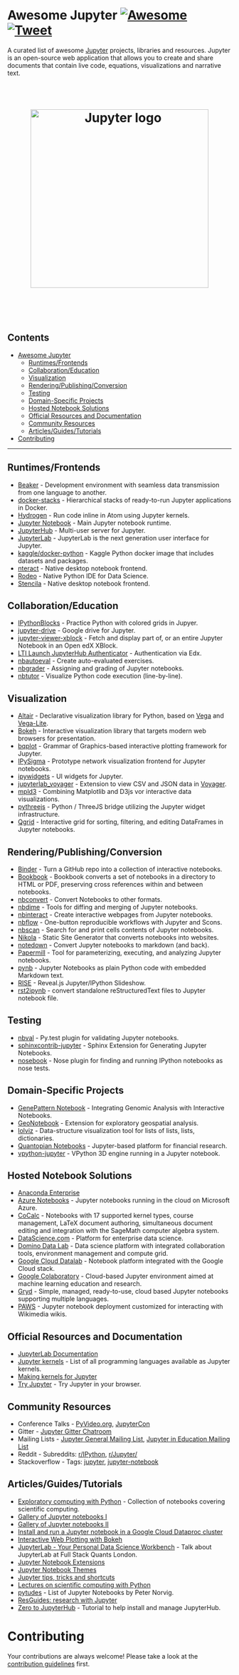 # Awesome Jupyter [![Awesome](https://cdn.rawgit.com/sindresorhus/awesome/d7305f38d29fed78fa85652e3a63e154dd8e8829/media/badge.svg)](https://github.com/sindresorhus/awesome) [![Tweet](https://img.shields.io/twitter/url/http/shields.io.svg?style=social)](https://twitter.com/intent/tweet?text=A%20curated%20list%20of%20awesome%20Jupyter%20projects,%20libraries%20and%20resources&url=https://github.com/markusschanta/awesome-jupyter&via=markusschanta&hashtags=jupyter,python,datascience,bigdata,machinelearning)

A curated list of awesome [Jupyter](http://jupyter.org/) projects, libraries and resources. Jupyter is an open-source web application that allows you to create and share documents that contain live code, equations, visualizations and narrative text.

<h1 align="center" style="border-bottom: 0px;">
	<br>
	<img width="400" src="https://raw.githubusercontent.com/adebar/awesome-jupyter/master/logo.png" alt="Jupyter logo">
	<br>
  <br>
</h1>
<br>

## Contents

- [Awesome Jupyter](#awesome-jupyter)
    - [Runtimes/Frontends](#runtimesfrontends)
    - [Collaboration/Education](#collaborationeducation)
    - [Visualization](#visualization)
    - [Rendering/Publishing/Conversion](#renderingpublishingconversion)
    - [Testing](#testing)
    - [Domain-Specific Projects](#domain-specific-projects)
    - [Hosted Notebook Solutions](#hosted-notebook-solutions)
    - [Official Resources and Documentation](#official-resources-and-documentation)
    - [Community Resources](#community-resources)
    - [Articles/Guides/Tutorials](#articlesguidestutorials)
- [Contributing](#contributing)

- - -

## Runtimes/Frontends

* [Beaker](http://beakernotebook.com/) - Development environment with seamless data transmission from one language to another.
* [docker-stacks](https://github.com/jupyter/docker-stacks) - Hierarchical stacks of ready-to-run Jupyter applications in Docker.
* [Hydrogen](https://github.com/nteract/hydrogen) - Run code inline in Atom using Jupyter kernels.
* [Jupyter Notebook](https://github.com/jupyter/notebook) - Main Jupyter notebook runtime.
* [JupyterHub](https://github.com/jupyterhub/jupyterhub) - Multi-user server for Jupyter.
* [JupyterLab](https://github.com/jupyterlab/jupyterlab) - JupyterLab is the next generation user interface for Jupyter.
* [kaggle/docker-python](https://github.com/kaggle/docker-python) - Kaggle Python docker image that includes datasets and packages.
* [nteract](https://github.com/nteract/nteract) - Native desktop notebook frontend.
* [Rodeo](https://www.yhat.com/products/rodeo) - Native Python IDE for Data Science.
* [Stencila](https://github.com/stencila/stencila) - Native desktop notebook frontend.

## Collaboration/Education

* [IPythonBlocks](https://github.com/jiffyclub/ipythonblocks) - Practice Python with colored grids in Jupyer.
* [jupyter-drive](https://github.com/jupyter/jupyter-drive) - Google drive for Jupyter.
* [jupyter-viewer-xblock](https://github.com/ibleducation/jupyter-viewer-xblock) - Fetch and display part of, or an entire Jupyter Notebook in an Open edX XBlock.
* [LTI Launch JupyterHub Authenticator](https://github.com/jupyterhub/ltiauthenticator) - Authentication via Edx.
* [nbautoeval](https://github.com/parmentelat/nbautoeval) - Create auto-evaluated exercises.
* [nbgrader](https://github.com/jupyter/nbgrader) - Assigning and grading of Jupyter notebooks.
* [nbtutor](https://github.com/lgpage/nbtutor) - Visualize Python code execution (line-by-line).

## Visualization

* [Altair](https://github.com/altair-viz/altair) - Declarative visualization library for Python, based on [Vega](http://vega.github.io/vega) and [Vega-Lite](https://github.com/vega/vega-lite).
* [Bokeh](https://bokeh.pydata.org/en/latest/) - Interactive visualization library that targets modern web browsers for presentation.
* [bqplot](https://github.com/bloomberg/bqplot) - Grammar of Graphics-based interactive plotting framework for Jupyter.
* [IPySigma](https://github.com/bsnacks000/IPySigma-Demo) - Prototype network visualization frontend for Jupyter notebooks.
* [ipywidgets](https://github.com/jupyter-widgets/ipywidgets) - UI widgets for Jupyter.
* [jupyterlab_voyager](https://github.com/altair-viz/jupyterlab_voyager) - Extension to view CSV and JSON data in [Voyager](http://vega.github.io/voyager/).
* [mpld3](http://mpld3.github.io/) - Combining Matplotlib and D3js vor interactive data visualizations.
* [pythreejs](https://github.com/jovyan/pythreejs) - Python / ThreeJS bridge utilizing the Jupyter widget infrastructure.
* [Qgrid](https://github.com/quantopian/qgrid) - Interactive grid for sorting, filtering, and editing DataFrames in Jupyter notebooks.

## Rendering/Publishing/Conversion

* [Binder](http://mybinder.org/) - Turn a GitHub repo into a collection of interactive notebooks.
* [Bookbook](https://github.com/takluyver/bookbook) - Bookbook converts a set of notebooks in a directory to HTML or PDF, preserving cross references within and between notebooks.
* [nbconvert](https://nbconvert.readthedocs.io/) - Convert Notebooks to other formats.
* [nbdime](https://github.com/jupyter/nbdime) - Tools for diffing and merging of Jupyter notebooks.
* [nbinteract](https://www.nbinteract.com/) - Create interactive webpages from Jupyter notebooks.
* [nbflow](https://github.com/jhamrick/nbflow) - One-button reproducible workflows with Jupyter and Scons.
* [nbscan](https://github.com/conery/nbscan) - Search for and print cells contents of Jupyter notebooks.
* [Nikola](https://getnikola.com/) - Static Site Generator that converts notebooks into websites.
* [notedown](https://github.com/aaren/notedown/) - Convert Jupyter notebooks to markdown (and back).
* [Papermill](https://github.com/nteract/papermill) - Tool for parameterizing, executing, and analyzing Jupyter notebooks.
* [pynb](https://github.com/minodes/pynb) - Jupyter Notebooks as plain Python code with embedded Markdown text.
* [RISE](https://github.com/damianavila/RISE) - Reveal.js Jupyter/IPython Slideshow.
* [rst2ipynb](https://github.com/nthiery/rst-to-ipynb) - convert standalone reStructuredText files to Jupyter notebook file.

## Testing

* [nbval](https://github.com/computationalmodelling/nbval) - Py.test plugin for validating Jupyter notebooks.
* [sphinxcontrib-jupyter](https://github.com/QuantEcon/sphinxcontrib-jupyter) - Sphinx Extension for Generating Jupyter Notebooks.
* [nosebook](https://github.com/bollwyvl/nosebook) - Nose plugin for finding and running IPython notebooks as nose tests.

## Domain-Specific Projects

* [GenePattern Notebook](http://genepattern-notebook.org/) - Integrating Genomic Analysis with Interactive Notebooks.
* [GeoNotebook](https://github.com/OpenGeoscience/geonotebook) - Extension for exploratory geospatial analysis.
* [lolviz](https://github.com/parrt/lolviz) - Data-structure visualization tool for lists of lists, lists, dictionaries.
* [Quantopian Notebooks](https://www.quantopian.com/notebooks/survey) - Jupyter-based platform for financial research.
* [vpython-jupyter](https://github.com/BruceSherwood/vpython-jupyter) - VPython 3D engine running in a Jupyter notebook.

## Hosted Notebook Solutions

* [Anaconda Enterprise](https://www.anaconda.com/enterprise/)
* [Azure Notebooks](https://notebooks.azure.com/) - Jupyter notebooks running in the cloud on Microsoft Azure.
* [CoCalc](https://cocalc.com/) - Notebooks with 17 supported kernel types, course management, LaTeX document authoring, simultaneous document editing and integration with the SageMath computer algebra system.
* [DataScience.com](https://www.datascience.com/) - Platform for enterprise data science.
* [Domino Data Lab](https://www.dominodatalab.com/) - Data science platform with integrated collaboration tools, environment management and compute grid.
* [Google Cloud Datalab](https://cloud.google.com/datalab/) - Notebook platform integrated with the Google Cloud stack.
* [Google Colaboratory](https://research.google.com/colaboratory/unregistered.html) - Cloud-based Jupyter environment aimed at machine learning education and research.
* [Gryd](https://gryd.us/) - Simple, managed, ready-to-use, cloud based Jupyter notebooks supporting multiple languages.
* [PAWS](https://wikitech.wikimedia.org/wiki/PAWS) - Jupyter notebook deployment customized for interacting with Wikimedia wikis.

## Official Resources and Documentation

* [JupyterLab Documentation](http://jupyterlab.readthedocs.io/en/stable/index.html)
* [Jupyter kernels](https://github.com/jupyter/jupyter/wiki/Jupyter-kernels) - List of all programming languages available as Jupyter kernels.
* [Making kernels for Jupyter](https://jupyter-client.readthedocs.io/en/latest/kernels.html)
* [Try Jupyter](https://try.jupyter.org/) - Try Jupyter in your browser.

## Community Resources

* Conference Talks - [PyVideo.org](http://pyvideo.org/search.html?q=jupyter), [JupyterCon](https://www.youtube.com/playlist?list=PL055Epbe6d5aP6Ru42r7hk68GTSaclYgi)
* Gitter - [Jupyter Gitter Chatroom](https://gitter.im/jupyter/jupyter)
* Mailing Lists - [Jupyter General Mailing List](https://groups.google.com/forum/#!forum/jupyter), [Jupyter in Education Mailing List](https://groups.google.com/forum/#!forum/jupyter-education)
* Reddit - Subreddits: [r/IPython](https://www.reddit.com/r/IPython/), [r/Jupyter/](https://www.reddit.com/r/Jupyter/)
* Stackoverflow - Tags: [jupyter](https://stackoverflow.com/questions/tagged/jupyter), [jupyter-notebook](https://stackoverflow.com/questions/tagged/jupyter-notebook)

## Articles/Guides/Tutorials

* [Exploratory computing with Python](http://mbakker7.github.io/exploratory_computing_with_python/) - Collection of notebooks covering scientific computing.
* [Gallery of Jupyter notebooks I](https://github.com/jupyter/jupyter/wiki/A-gallery-of-interesting-Jupyter-Notebooks)
* [Gallery of Jupyter notebooks II](http://nb.bianp.net/sort/views/)
* [Install and run a Jupyter notebook in a Google Cloud Dataproc cluster](https://cloud.google.com/dataproc/docs/tutorials/jupyter-notebook)
* [Interactive Web Plotting with Bokeh](https://github.com/bokeh/bokeh-notebooks)
* [JupyterLab - Your Personal Data Science Workbench](https://github.com/markusschanta/talks/tree/master/2018-03%20-%20JupyterLab%20-%20Full%20Stack%20Quants) - Talk about JupyterLab at Full Stack Quants London.
* [Jupyter Notebook Extensions](http://jupyter-contrib-nbextensions.readthedocs.io)
* [Jupyter Notebook Themes](https://github.com/dunovank/jupyter-themes)
* [Jupyter tips, tricks and shortcuts](https://www.dataquest.io/blog/jupyter-notebook-tips-tricks-shortcuts/)
* [Lectures on scientific computing with Python](https://github.com/jrjohansson/scientific-python-lectures)
* [pytudes](https://github.com/norvig/pytudes) - List of Jupyter Notebooks by Peter Norvig.
* [ResGuides: research with Jupyter](https://www.gitbook.com/book/dansand/resguides-research-with-jupyter/details)
* [Zero to JupyterHub](http://zero-to-jupyterhub.readthedocs.io/en/latest/) - Tutorial to help install and manage JupyterHub.

# Contributing

Your contributions are always welcome! Please take a look at the [contribution guidelines](https://github.com/adebar/awesome-jupyter/blob/master/CONTRIBUTING.md) first.
